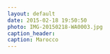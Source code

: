 ```yaml
---
layout: default
date: 2015-02-18 19:50:50
photo: IMG-20150218-WA0003.jpg
caption_header:  
caption: Marocco
---
```

